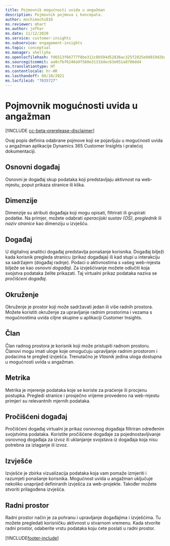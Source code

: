 ```yaml
---
title: Pojmovnik mogućnosti uvida u angažman
description: Pojmovnik pojmova i koncepata.
author: mochimochi016
ms.reviewer: mhart
ms.author: jefhar
ms.date: 11/12/2020
ms.service: customer-insights
ms.subservice: engagement-insights
ms.topic: conceptual
ms.manager: shellyha
ms.openlocfilehash: fd6513f66777f8be312c8b594d52836ac325f2825e9d019d2ba0f49c587cf8ca
ms.sourcegitcommit: aa0cfbf6240a9f560e3131bdec63e051a8786dd4
ms.translationtype: HT
ms.contentlocale: hr-HR
ms.lasthandoff: 08/10/2021
ms.locfileid: "7035727"
---
```

# <a name="engagement-insights-capability-glossary"></a>Pojmovnik mogućnosti uvida u angažman

[!INCLUDE [cc-beta-prerelease-disclaimer](includes/cc-beta-prerelease-disclaimer.md)]

Ovaj popis definira odabrane pojmove koji se pojavljuju u mogućnosti uvida u angažman aplikacije Dynamics 365 Customer Insights i pratećoj dokumentaciji.

## <a name="base-event"></a>Osnovni događaj

Osnovni je događaj skup podataka koji predstavljaju aktivnost na web-mjestu, poput prikaza stranice ili klika. 

## <a name="dimensions"></a>Dimenzije

Dimenzije su atributi događaja koji mogu opisati, filtrirati ili grupirati podatke. Na primjer, možete odabrati *operacijski sustav (OS)*, *preglednik* ili *naziv stranice* kao dimenziju u izvješću.

## <a name="event"></a>Događaj

U digitalnoj analitici događaj predstavlja ponašanje korisnika. Događaj bilježi kada korisnik pregleda stranicu (prikaz događaja) ili kad stupi u interakciju sa sadržajem (događaj radnje). Podaci o aktivnostima s vašeg web-mjesta bilježe se kao *osnovni događaji*. Za izvješćivanje možete odlučiti koja svojstva podataka želite prikazati. Taj virtualni prikaz podataka naziva se *pročišćeni događaj*. 

## <a name="environment"></a>Okruženje

 Okruženje je prostor koji može sadržavati jedan ili više radnih prostora. Možete koristiti okruženje za upravljanje radnim prostorima i vezama s mogućnostima uvida ciljne skupine u aplikaciji Customer Insights.

## <a name="member"></a>Član

Član radnog prostora je korisnik koji može pristupiti radnom prostoru. Članovi mogu imati uloge koje omogućuju upravljanje radnim prostorom i podacima te pregled izvješća. Trenutačno je *Vlasnik* jedina uloga dostupna u mogućnosti uvida u angažman.

## <a name="metric"></a>Metrika

Metrika je mjerenje podataka koje se koriste za praćenje ili procjenu postupka. Pregledi stranice i prosječno vrijeme provedeno na web-mjestu primjeri su relevantnih mjernih podataka.

## <a name="refined-event"></a>Pročišćeni događaj

Pročišćeni događaj virtualni je prikaz osnovnog događaja filtriran određenim svojstvima podataka. Koristite pročišćene događaje za pojednostavljivanje osnovnog događaja za izvoz ili uklanjanje svojstava iz događaja koja nisu potrebna za izlaganje ili izvoz.

## <a name="report"></a>Izvješće

Izvješće je zbirka vizualizacija podataka koja vam pomaže izmjeriti i razumjeti ponašanje korisnika. Mogućnost uvida u angažman uključuje nekoliko unaprijed definiranih izvješća za web-projekte. Također možete stvoriti prilagođena izvješća. 

## <a name="workspace"></a>Radni prostor

Radni prostor način je za pohranu i upravljanje događajima i izvješćima. Tu možete pregledati korisničku aktivnost u stvarnom vremenu. Kada stvorite radni prostor, odaberite vrstu podataka koju ćete poslati u radni prostor.


[!INCLUDE[footer-include](../includes/footer-banner.md)]